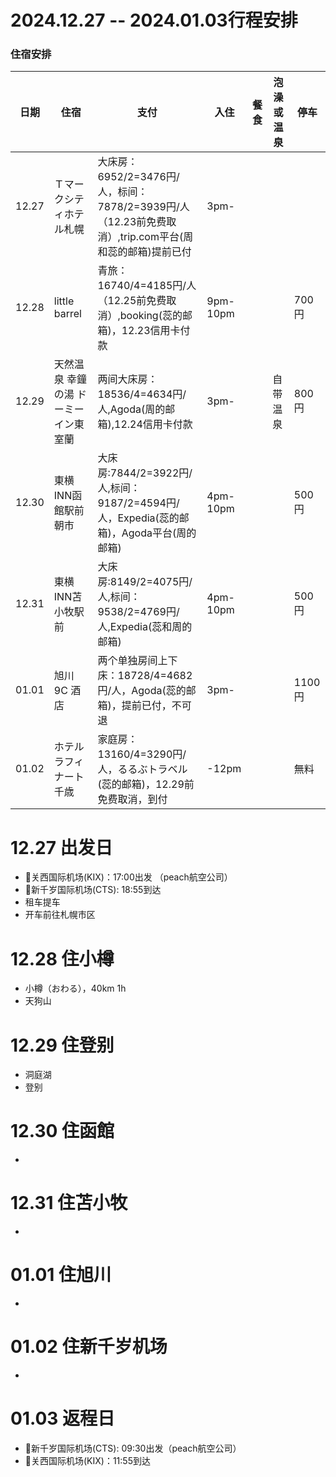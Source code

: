 # 2024.12.27 -- 2024.01.03行程安排

### 住宿安排

| 日期 | 住宿 | 支付 | 入住 | 餐食 | 泡澡或温泉 | 停车 |
| --- | --- | --- | --- | --- | --- | --- |
| 12.27 | Ｔマークシティホテル札幌 | 大床房：6952/2=3476円/人，标间：7878/2=3939円/人（12.23前免费取消）,trip.com平台(周和蕊的邮箱)提前已付 | 3pm- |  |  |  |
| 12.28 | little barrel | 青旅：16740/4=4185円/人（12.25前免费取消）,booking(蕊的邮箱)，12.23信用卡付款 | 9pm-10pm | | | 700円 |
| 12.29 | 天然温泉 幸鐘の湯 ドーミーイン東室蘭 | 两间大床房：18536/4=4634円/人,Agoda(周的邮箱),12.24信用卡付款| 3pm- | | 自带温泉 | 800円 |
| 12.30 | 東横INN函館駅前朝市 | 大床房:7844/2=3922円/人,标间：9187/2=4594円/人，Expedia(蕊的邮箱)，Agoda平台(周的邮箱)| 4pm-10pm | | | 500円 |
| 12.31 | 東横INN苫小牧駅前 | 大床房:8149/2=4075円/人,标间：9538/2=4769円/人,Expedia(蕊和周的邮箱) | 4pm-10pm | | | 500円 |
| 01.01 | 旭川 9C 酒店 | 两个单独房间上下床：18728/4=4682円/人，Agoda(蕊的邮箱)，提前已付，不可退 | 3pm- | | | 1100円 |
| 01.02 | ホテルラフィナート千歳 | 家庭房：13160/4=3290円/人，るるぶトラベル(蕊的邮箱)，12.29前免费取消，到付 | -12pm | | | 無料 |

# 12.27 出发日
- 🛫关西国际机场(KIX)：17:00出发 （peach航空公司）
- 🛬新千岁国际机场(CTS): 18:55到达
- 租车提车
- 开车前往札幌市区

# 12.28 住小樽
- 小樽（おわる），40km 1h
- 天狗山

# 12.29 住登别
- 洞庭湖
- 登别

# 12.30 住函館
- 

# 12.31 住苫小牧
- 

# 01.01 住旭川
- 

# 01.02 住新千岁机场
- 

# 01.03 返程日
- 🛫新千岁国际机场(CTS): 09:30出发（peach航空公司）
- 🛬关西国际机场(KIX)：11:55到达
